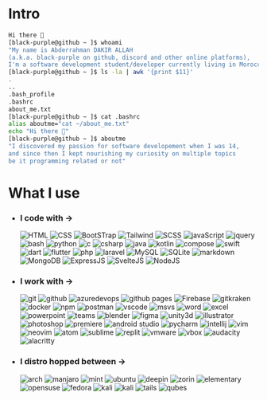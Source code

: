 # Intro
```bash
Hi there 👋
[black-purple@github ~ ]$ whoami
"My name is Abderrahman DAKIR ALLAH 
(a.k.a. black-purple on github, discord and other online platforms), 
I'm a software development student/developer currently living in Morocco."
[black-purple@github ~ ]$ ls -la | awk '{print $11}'
.
..
.bash_profile
.bashrc
about_me.txt
[black-purple@github ~ ]$ cat .bashrc
alias aboutme="cat ~/about_me.txt"
echo "Hi there 👋"
[black-purple@github ~ ]$ aboutme
"I discovered my passion for software developement when I was 14,
and since then I kept nourishing my curiosity on multiple topics 
be it programming related or not"
```

# What I use


* ### I code with ->
    ![HTML](https://img.shields.io/static/v1?label=%20&message=HTML&color=%23E34F26&labelColor=%23ff000000&logo=HTML5)
    ![CSS](https://img.shields.io/static/v1?label=%20&message=CSS&color=%231572B6&labelColor=%23ff000000&logo=Css3&logoColor=%231572B6)
    ![BootSTrap](https://img.shields.io/static/v1?label=%20&message=BootStrap&color=%237952B3&labelColor=%23ff000000&logo=BootStrap)
    ![Tailwind](https://img.shields.io/static/v1?label=%20&message=Tailwind&color=%2306B6D4&labelColor=%23ff000000&logo=tailwindcss)
    ![SCSS](https://img.shields.io/static/v1?label=%20&message=SASS&color=%23CC6699&labelColor=%23ff000000&logo=sass)
    ![javaScript](https://img.shields.io/static/v1?label=%20&message=JavaScript&color=%23F7DF1E&labelColor=%23ff000000&logo=javaScript)
    ![jquery](https://img.shields.io/static/v1?label=%20&message=JQuery&color=%230769AD&logoColor=%230769AD&labelColor=%23ff000000&logo=jquery)
    ![bash](https://img.shields.io/static/v1?label=%20&message=Bash&color=%234EAA25&labelColor=%23ff000000&logo=gnubash)
    ![python](https://img.shields.io/static/v1?label=%20&message=Python&color=%23FFE873&labelColor=%23ff000000&logo=python&logoColor=%23FFE873)
    ![c](https://img.shields.io/static/v1?label=%20&message=Clang&color=%23adadad&labelColor=%23ff000000&logo=c&)
    ![csharp](https://img.shields.io/static/v1?label=%20&message=Csharp&color=%23239120&labelColor=%23ff000000&logo=csharp&logoColor=%23239120)
    ![java](https://img.shields.io/static/v1?label=%20&message=Java&color=%23FF7800&labelColor=%23ff000000&logo=coffeescript&logoColor=%23FF7800)
    ![kotlin](https://img.shields.io/static/v1?label=%20&message=Kotlin&color=%237F52FF&labelColor=%23ff000000&logo=kotlin&logoColor=%237F52FF)
    ![compose](https://img.shields.io/static/v1?label=%20&message=Jetpack%20Compose&color=%234285F4&labelColor=%23ff000000&logo=jetpackcompose&logoColor=%234285F4)
    ![swift](https://img.shields.io/static/v1?label=%20&message=Swift&color=%23F05138&labelColor=%23ff000000&logo=swift&logoColor=%23F05138)
    ![dart](https://img.shields.io/static/v1?label=%20&message=Dart&color=%230175C2&labelColor=%23ff000000&logo=dart&logoColor=%230175C2)
    ![flutter](https://img.shields.io/static/v1?label=%20&message=Flutter&color=%2302569B&labelColor=%23ff000000&logo=flutter&logoColor=%2302569B)
    ![php](https://img.shields.io/static/v1?label=%20&message=PHP&color=%23777BB4&labelColor=%23ff000000&logo=php&logoColor=%23777BB4)
    ![laravel](https://img.shields.io/static/v1?label=%20&message=Laravel&color=%23FF2D20&labelColor=%23ff000000&logo=laravel&logoColor=%23FF2D20)
    ![MySQL](https://img.shields.io/static/v1?label=%20&message=MySQL&color=%234479A1&labelColor=%23ff000000&logo=mysql)
    ![SQLite](https://img.shields.io/static/v1?label=%20&message=SQLite&color=%23003B57&labelColor=%23ff000000&logo=sqlite&logoColor=%23003B57)
    ![markdown](https://img.shields.io/static/v1?label=%20&message=Markdown&color=%23fff&labelColor=%23ff000000&logo=markdown&logoColor=%23fff)
    ![MongoDB](https://img.shields.io/static/v1?label=%20&message=MongoDB&color=%2347A248&labelColor=%23ff000000&logo=mongodb)
    ![ExpressJS](https://img.shields.io/static/v1?label=%20&message=ExpressJS&color=%23000000&labelColor=%23ff000000&logo=express)
    ![SvelteJS](https://img.shields.io/static/v1?label=%20&message=SvelteJS&color=%23FF3E00&labelColor=%23ff000000&logo=svelte)
    ![NodeJS](https://img.shields.io/static/v1?label=%20&message=NodeJS&color=%23339933&labelColor=%23ff000000&logo=node.js)

* ### I work with ->
    ![git](https://img.shields.io/static/v1?label=%20&message=Git&color=%23F05032&labelColor=%23ff000000&logo=git&logoColor=%23F05032)
    ![github](https://img.shields.io/static/v1?label=%20&message=GitHub&color=%23181717&labelColor=%23ff000000&logo=github&logoColor=%23000000)
    ![azuredevops](https://img.shields.io/static/v1?label=%20&message=Azure%20DevOps&color=%230078D7&labelColor=%23ff000000&logo=azuredevops&logoColor=%230078D7)
    ![github pages](https://img.shields.io/static/v1?label=%20&message=Github%20Pages&color=%23222222&labelColor=%23ff000000&logo=githubpages&logoColor=%23fafafa)
    ![Firebase](https://img.shields.io/static/v1?label=%20&message=Firebase&color=%23FFCA28&labelColor=%23ff000000&logo=firebase)
    ![gitkraken](https://img.shields.io/static/v1?label=%20&message=GitKraken&color=%23179287&labelColor=%23ff000000&logo=gitkraken&logoColor=%23179287)
    ![docker](https://img.shields.io/static/v1?label=%20&message=Docker&color=%232496ED&labelColor=%23ff000000&logo=docker&logoColor=%232496ED)
    ![npm](https://img.shields.io/static/v1?label=%20&message=NPM&color=%23CB3837&labelColor=%23ff000000&logo=npm&logoColor=%23CB3837)
    ![postman](https://img.shields.io/static/v1?label=%20&message=Postman&color=%23FF6C37&labelColor=%23ff000000&logo=postman&logoColor=%23FF6C37)
    ![vscode](https://img.shields.io/static/v1?label=%20&message=VScode&color=%23007ACC&labelColor=%23ff000000&logo=visualstudiocode&logoColor=%23007ACC)
    ![msvs](https://img.shields.io/static/v1?label=%20&message=MS%20Visual%20Studio&color=%235C2D91&labelColor=%23ff000000&logo=visualstudio&logoColor=%235C2D91)
    ![word](https://img.shields.io/static/v1?label=%20&message=MS%20Word&color=%232B579A&labelColor=%23ff000000&logo=microsoftword&logoColor=%232B579A)
    ![excel](https://img.shields.io/static/v1?label=%20&message=MS%20Excel&color=%23217346&labelColor=%23ff000000&logo=microsoftexcel&logoColor=%23217346)
    ![powerpoint](https://img.shields.io/static/v1?label=%20&message=MS%20PowerPoint&color=%23B7472A&labelColor=%23ff000000&logo=microsoftpowerpoint&logoColor=%23B7472A)
    ![teams](https://img.shields.io/static/v1?label=%20&message=MS%20Teams&color=%236264A7&labelColor=%23ff000000&logo=microsoftteams&logoColor=%236264A7)
    ![blender](https://img.shields.io/static/v1?label=%20&message=blender&color=%23F5792A&labelColor=%23ff000000&logo=blender&logoColor=%23F5792A)
    ![figma](https://img.shields.io/static/v1?label=%20&message=Figma&color=%23fff&labelColor=%23ff000000&logo=figma&logoColor=%23fff)
    ![unity3d](https://img.shields.io/static/v1?label=%20&message=Unity3d&color=%23FFFFFF&labelColor=%23ff000000&logo=unity&logoColor=%23FFFFFF)
    ![illustrator](https://img.shields.io/static/v1?label=%20&message=Adobe%20Illustrator&color=%23FF9A00&labelColor=%23ff000000&logo=adobeillustrator&logoColor=%23FF9A00)
    ![photoshop](https://img.shields.io/static/v1?label=%20&message=Adobe%20Photoshop&color=%2331A8FF&labelColor=%23ff000000&logo=adobephotoshop&logoColor=%2331A8FF)
    ![premiere](https://img.shields.io/static/v1?label=%20&message=Adobe%20Premiere%20Pro&color=%239999FF&labelColor=%23ff000000&logo=adobepremierepro&logoColor=%239999FF)
    ![android studio](https://img.shields.io/static/v1?label=%20&message=Android%20Studio&color=%233DDC84&labelColor=%23ff000000&logo=androidstudio&logoColor=%233DDC84)
    ![pycharm](https://img.shields.io/static/v1?label=%20&message=Pycharm&color=%23EFE942&labelColor=%23ff000000&logo=pycharm&logoColor=%23EFE942)
    ![intellij](https://img.shields.io/static/v1?label=%20&message=Intellij%20Idea&color=%23B22F59&labelColor=%23ff000000&logo=intellijidea&logoColor=%23B22F59)
    ![vim](https://img.shields.io/static/v1?label=%20&message=Vim&color=%23019733&labelColor=%23ff000000&logo=vim&logoColor=%23019733)
    ![neovim](https://img.shields.io/static/v1?label=%20&message=Neovim&color=%2357A143&labelColor=%23ff000000&logo=neovim&logoColor=%2357A143)
    ![atom](https://img.shields.io/static/v1?label=%20&message=Atom&color=%2366595C&labelColor=%23ff000000&logo=atom&logoColor=%2366595C)
    ![sublime](https://img.shields.io/static/v1?label=%20&message=Sublime%20text&color=%23FF9800&labelColor=%23ff000000&logo=sublimetext&logoColor=%23FF9800)
    ![replit](https://img.shields.io/static/v1?label=%20&message=Replit&color=%23667881&labelColor=%23ff000000&logo=replit&logoColor=%23667881)
    ![vmware](https://img.shields.io/static/v1?label=%20&message=VMware%20Workstation/Player&color=%23607078&labelColor=%23ff000000&logo=vmware&logoColor=%23607078)
    ![vbox](https://img.shields.io/static/v1?label=%20&message=VirtualBox&color=%23183A61&labelColor=%23ff000000&logo=virtualbox&logoColor=%23183A61)
    ![audacity](https://img.shields.io/static/v1?label=%20&message=Audacity&color=%230000CC&labelColor=%23ff000000&logo=audacity&logoColor=%230000CC)
    ![alacritty](https://img.shields.io/static/v1?label=%20&message=Alacritty&color=%23F46D01&labelColor=%23ff000000&logo=alacritty&logoColor=%23F46D01)

* ### I distro hopped between ->
    ![arch](https://img.shields.io/static/v1?label=%20&message=Arch%20linux&color=%231793D1&labelColor=%23ff000000&logo=archlinux&logoColor=%231793D1)
    ![manjaro](https://img.shields.io/static/v1?label=%20&message=Manjaro&color=%2335BF5C&labelColor=%23ff000000&logo=manjaro&logoColor=%2335BF5C)
    ![mint](https://img.shields.io/static/v1?label=%20&message=Linux%20Mint&color=%2387CF3E&labelColor=%23ff000000&logo=linuxmint&logoColor=%2387CF3E)
    ![ubuntu](https://img.shields.io/static/v1?label=%20&message=Ubuntu&color=%23E95420&labelColor=%23ff000000&logo=ubuntu&logoColor=%23E95420)
    ![deepin](https://img.shields.io/static/v1?label=%20&message=Deepin%20OS&color=%23007CFF&labelColor=%23ff000000&logo=deepin&logoColor=%23007CFF)
    ![zorin](https://img.shields.io/static/v1?label=%20&message=Zorin%20OS&color=%230CC1F3&labelColor=%23ff000000&logo=zorin&logoColor=%230CC1F3)
    ![elementary](https://img.shields.io/static/v1?label=%20&message=Elementary%20OS&color=%2364BAFF&labelColor=%23ff000000&logo=elementary&logoColor=%2364BAFF)
    ![opensuse](https://img.shields.io/static/v1?label=%20&message=OpenSUSE&color=%2373BA25&labelColor=%23ff000000&logo=opensuse&logoColor=%2373BA25)
    ![fedora](https://img.shields.io/static/v1?label=%20&message=Fedora&color=%2351A2DA&labelColor=%23ff000000&logo=fedora&logoColor=%2351A2DA)
    ![kali](https://img.shields.io/static/v1?label=%20&message=Kali%20Linux&color=%23557C94&labelColor=%23ff000000&logo=kalilinux&logoColor=%23557C94)
    ![kali](https://img.shields.io/static/v1?label=%20&message=Parrot%20Sec&color=%2304F2FC&labelColor=%23ff000000&logo=linux&logoColor=%2304F2FC)
    ![tails](https://img.shields.io/static/v1?label=%20&message=Tails&color=%2356347C&labelColor=%23ff000000&logo=tails&logoColor=%2356347C)
    ![qubes](https://img.shields.io/static/v1?label=%20&message=Qubes&color=%233874D8&labelColor=%23ff000000&logo=qubesos&logoColor=%233874D8)

[//]: # (### My github stats)
[//]: # "[![Anurag's GitHub stats](https://github-readme-stats.vercel.app/api?username=black-purple&theme=midnight-purple)](https://github.com/anuraghazra/github-readme-stats)"

[//]: # "### My dev card"
[//]: # (<a href="https://app.daily.dev/black_purple"><img src="https://api.daily.dev/devcards/2869e0c1367f4915b9078012bbc2e157.png?r=3dq" width="400" alt="Abderrahman DAKIR ALLAH's Dev Card"/></a>)
